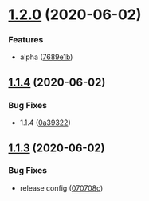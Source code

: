 # [1.2.0](https://github.com/Cervantes007/sem-rels/compare/v1.1.4...v1.2.0) (2020-06-02)


### Features

* alpha ([7689e1b](https://github.com/Cervantes007/sem-rels/commit/7689e1bcaeb9ed65b34d6a525e0d924c277ef983))

## [1.1.4](https://github.com/Cervantes007/sem-rels/compare/v1.1.3...v1.1.4) (2020-06-02)


### Bug Fixes

* 1.1.4 ([0a39322](https://github.com/Cervantes007/sem-rels/commit/0a3932258930e57e1127eb7b7b92fc659244b22a))

## [1.1.3](https://github.com/Cervantes007/sem-rels/compare/v1.1.2...v1.1.3) (2020-06-02)


### Bug Fixes

* release config ([070708c](https://github.com/Cervantes007/sem-rels/commit/070708cff9d1cf2cc4ba3ddcc42d012361879851))
